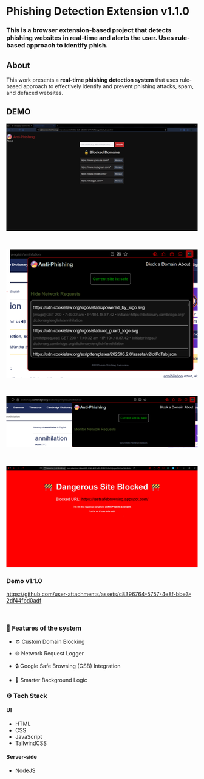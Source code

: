 # Phishing Detection Extension v1.1.0

### This is a browser extension-based project that detects phishing websites in real-time and alerts the user. Uses rule-based approach to identify phish.

## About

This work presents a **real-time phishing detection system** that uses rule-based approach to effectively identify and prevent phishing attacks, spam, and defaced websites.

## DEMO

![Block a Domain](./Main/assets/Blocked_Domain_Page.png)

<br/>

![Network Logger](./Main/assets/Network_Logger.png)

<br/>

![Pop-Up-Window](./Main/assets/Pop-up-window.png)

<br/>

![Blocked_Site](./Main/assets/Blocked-site.png)

### Demo v1.1.0

https://github.com/user-attachments/assets/c8396764-5757-4e8f-bbe3-2df44fbd0adf

<br/>

### 💫 Features of the system

- ⚙️ Custom Domain Blocking

- 🌐 Network Request Logger

- 🔒 Google Safe Browsing (GSB) Integration

- 🧠 Smarter Background Logic

### ⚙️ Tech Stack

#### UI

- HTML
- CSS
- JavaScript
- TailwindCSS

#### Server-side

- NodeJS

